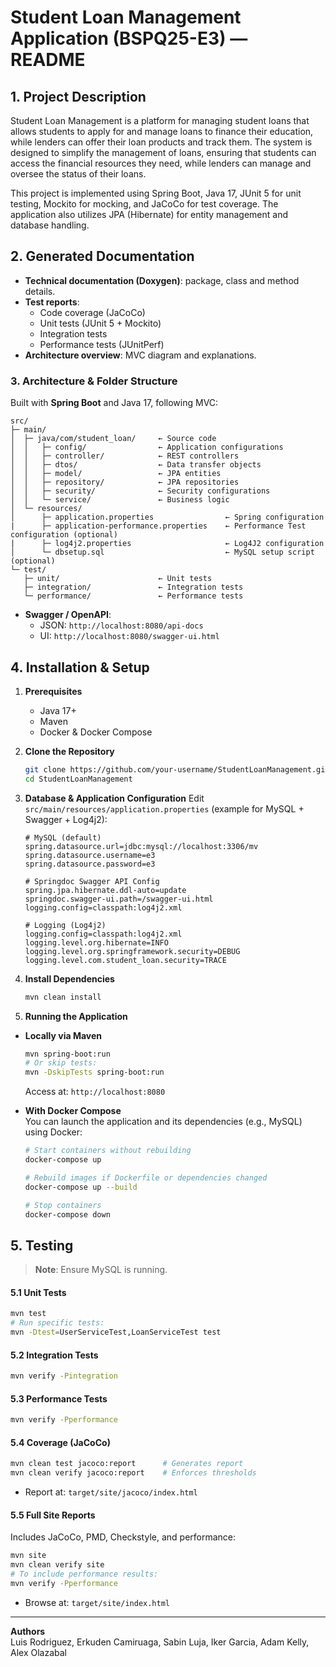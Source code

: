 # Student Loan Management Application (BSPQ25-E3) — README

## 1. Project Description
Student Loan Management is a platform for managing student loans that allows students to apply for and manage loans to finance their education, while lenders can offer their loan products and track them. The system is designed to simplify the management of loans, ensuring that students can access the financial resources they need, while lenders can manage and oversee the status of their loans.

This project is implemented using Spring Boot, Java 17, JUnit 5 for unit testing, Mockito for mocking, and JaCoCo for test coverage. The application also utilizes JPA (Hibernate) for entity management and database handling.

## 2. Generated Documentation
- **Technical documentation (Doxygen)**: package, class and method details.  
- **Test reports**:  
  - Code coverage (JaCoCo)  
  - Unit tests (JUnit 5 + Mockito)  
  - Integration tests  
  - Performance tests (JUnitPerf)  
- **Architecture overview**: MVC diagram and explanations.  


### 3. Architecture & Folder Structure
Built with **Spring Boot** and Java 17, following MVC:

```plaintext
src/
├─ main/
│  ├─ java/com/student_loan/     ← Source code
│  │   ├─ config/                ← Application configurations
│  │   ├─ controller/            ← REST controllers
│  │   ├─ dtos/                  ← Data transfer objects
│  │   ├─ model/                 ← JPA entities
│  │   ├─ repository/            ← JPA repositories
│  │   ├─ security/              ← Security configurations
│  │   └─ service/               ← Business logic
│  └─ resources/
│      ├─ application.properties                ← Spring configuration
|      ├─ application-performance.properties    ← Performance Test configuration (optional)
|      ├─ log4j2.properties                     ← Log4J2 configuration
│      └─ dbsetup.sql                           ← MySQL setup script (optional)
└─ test/
   ├─ unit/                      ← Unit tests
   ├─ integration/               ← Integration tests
   └─ performance/               ← Performance tests
```

- **Swagger / OpenAPI**:  
  - JSON: `http://localhost:8080/api-docs`  
  - UI:    `http://localhost:8080/swagger-ui.html`  

## 4. Installation & Setup

1. **Prerequisites**  
   - Java 17+  
   - Maven  
   - Docker & Docker Compose  

2. **Clone the Repository**
   ```bash
   git clone https://github.com/your-username/StudentLoanManagement.git
   cd StudentLoanManagement
   ```

3. **Database & Application Configuration**
   Edit `src/main/resources/application.properties` (example for MySQL + Swagger + Log4j2):

   ```properties
   # MySQL (default)
   spring.datasource.url=jdbc:mysql://localhost:3306/mv
   spring.datasource.username=e3
   spring.datasource.password=e3

   # Springdoc Swagger API Config
   spring.jpa.hibernate.ddl-auto=update
   springdoc.swagger-ui.path=/swagger-ui.html
   logging.config=classpath:log4j2.xml

   # Logging (Log4j2)
   logging.config=classpath:log4j2.xml
   logging.level.org.hibernate=INFO
   logging.level.org.springframework.security=DEBUG
   logging.level.com.student_loan.security=TRACE
   ```

4. **Install Dependencies**
   ```bash
   mvn clean install
   ```

5. **Running the Application**

- **Locally via Maven**  
  ```bash
  mvn spring-boot:run
  # Or skip tests:
  mvn -DskipTests spring-boot:run
  ```
  Access at: `http://localhost:8080`

- **With Docker Compose**  
  You can launch the application and its dependencies (e.g., MySQL) using Docker:

  ```bash
  # Start containers without rebuilding
  docker-compose up

  # Rebuild images if Dockerfile or dependencies changed
  docker-compose up --build

  # Stop containers
  docker-compose down
  ```

## 5. Testing

> **Note**: Ensure MySQL is running.

#### 5.1 Unit Tests
```bash
mvn test
# Run specific tests:
mvn -Dtest=UserServiceTest,LoanServiceTest test
```

#### 5.2 Integration Tests
```bash
mvn verify -Pintegration
```

#### 5.3 Performance Tests
```bash
mvn verify -Pperformance
```

#### 5.4 Coverage (JaCoCo)
```bash
mvn clean test jacoco:report      # Generates report
mvn clean verify jacoco:report    # Enforces thresholds
```
- Report at: `target/site/jacoco/index.html`

#### 5.5 Full Site Reports
Includes JaCoCo, PMD, Checkstyle, and performance:
```bash
mvn site
mvn clean verify site
# To include performance results:
mvn verify -Pperformance
```
- Browse at: `target/site/index.html`

---

**Authors**  
Luis Rodriguez, Erkuden Camiruaga, Sabin Luja, Iker Garcia, Adam Kelly, Alex Olazabal
